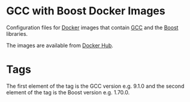 # GCC with Boost Docker Images

Configuration files for [Docker](https://www.docker.com/) images that contain [GCC](https://gcc.gnu.org/) and
the [Boost](https://www.boost.org/) libraries.

The images are available from [Docker Hub](https://hub.docker.com/r/ishikocpp/gcc-boost).

# Tags

The first element of the tag is the GCC version e.g. 9.1.0 and the second element of the tag is the Boost version e.g. 1.70.0.
